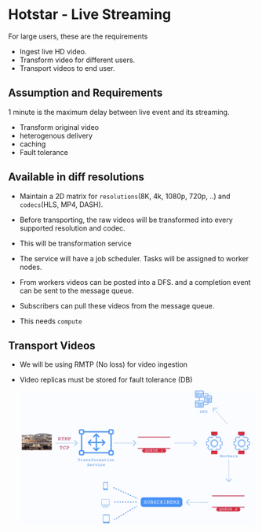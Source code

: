 # Hotstar - Live Streaming

For large users, these are the requirements
- Ingest live HD video.
- Transform video for different users.
- Transport videos to end user.

## Assumption and Requirements

1 minute is the maximum delay between live event and its streaming.
- Transform original video
- heterogenous delivery
- caching
- Fault tolerance

## Available in diff resolutions

- Maintain a 2D matrix for `resolutions`(8K, 4k, 1080p, 720p, ..) and `codecs`(HLS, MP4, DASH).
- Before transporting, the raw videos will be transformed into every supported resolution and codec.
- This will be transformation service
- The service will have a job scheduler. Tasks will be assigned to worker nodes.
- From workers videos can be posted into a DFS. and a completion event can be sent to the message queue. 
- Subscribers can pull these videos from the message queue.

- This needs `compute`

## Transport Videos

- We will be using RMTP (No loss) for video ingestion
- Video replicas must be stored for fault tolerance (DB)
  

  ![Alt text](./../../diagrams/hotstar-1.png)